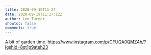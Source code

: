 ```yaml
---
title: 2020-09-19T11-27
date: 2020-09-19T11:27:12Z
author: Lee Turner
showtoc: false
comments: true
---
```


A bit of garden time. https://www.instagram.com/p/CFUQA0QMZ4h/?igshid=8qt1p9ateh23

